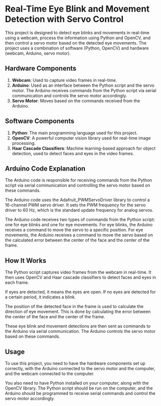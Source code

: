 # Real-Time Eye Blink and Movement Detection with Servo Control

This project is designed to detect eye blinks and movements in real-time using a webcam, process the information using Python and OpenCV, and then control a servo motor based on the detected eye movements. The project uses a combination of software (Python, OpenCV) and hardware (webcam, Arduino, servo motor).

## Hardware Components

1. **Webcam**: Used to capture video frames in real-time.
2. **Arduino**: Used as an interface between the Python script and the servo motor. The Arduino receives commands from the Python script via serial communication and controls the servo motor accordingly.
3. **Servo Motor**: Moves based on the commands received from the Arduino.

## Software Components

1. **Python**: The main programming language used for this project.
2. **OpenCV**: A powerful computer vision library used for real-time image processing.
3. **Haar Cascade Classifiers**: Machine learning-based approach for object detection, used to detect faces and eyes in the video frames.

## Arduino Code Explanation

The Arduino code is responsible for receiving commands from the Python script via serial communication and controlling the servo motor based on these commands. 

The Arduino code uses the Adafruit_PWMServoDriver library to control a 16-channel PWM servo driver. It sets the PWM frequency for the servo driver to 60 Hz, which is the standard update frequency for analog servos. 

The Arduino code receives two types of commands from the Python script: one for eye blinks and one for eye movements. For eye blinks, the Arduino receives a command to move the servo to a specific position. For eye movements, the Arduino receives a command to move the servo based on the calculated error between the center of the face and the center of the frame.

## How It Works

The Python script captures video frames from the webcam in real-time. It then uses OpenCV and Haar cascade classifiers to detect faces and eyes in each frame. 

If eyes are detected, it means the eyes are open. If no eyes are detected for a certain period, it indicates a blink. 

The position of the detected face in the frame is used to calculate the direction of eye movement. This is done by calculating the error between the center of the face and the center of the frame.

These eye blink and movement detections are then sent as commands to the Arduino via serial communication. The Arduino controls the servo motor based on these commands.

## Usage

To use this project, you need to have the hardware components set up correctly, with the Arduino connected to the servo motor and the computer, and the webcam connected to the computer.

You also need to have Python installed on your computer, along with the OpenCV library. The Python script should be run on the computer, and the Arduino should be programmed to receive serial commands and control the servo motor accordingly.

